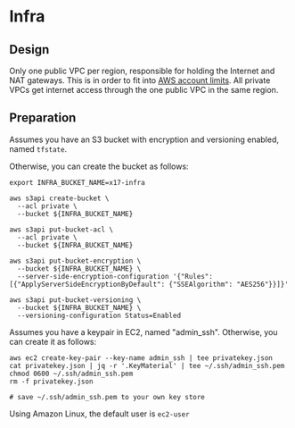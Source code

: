 # Infra

## Design

Only one public VPC per region, responsible for holding the Internet and NAT gateways. This is in order to fit into [AWS account limits](https://docs.aws.amazon.com/vpc/latest/userguide/amazon-vpc-limits.html). All private VPCs get internet access through the one public VPC in the same region.

## Preparation

Assumes you have an S3 bucket with encryption and versioning enabled, named `tfstate`.

Otherwise, you can create the bucket as follows:
```
export INFRA_BUCKET_NAME=x17-infra

aws s3api create-bucket \
  --acl private \
  --bucket ${INFRA_BUCKET_NAME}

aws s3api put-bucket-acl \
  --acl private \
  --bucket ${INFRA_BUCKET_NAME}

aws s3api put-bucket-encryption \
  --bucket ${INFRA_BUCKET_NAME} \
  --server-side-encryption-configuration '{"Rules": [{"ApplyServerSideEncryptionByDefault": {"SSEAlgorithm": "AES256"}}]}'

aws s3api put-bucket-versioning \
  --bucket ${INFRA_BUCKET_NAME} \
  --versioning-configuration Status=Enabled
```

Assumes you have a keypair in EC2, named "admin_ssh". Otherwise, you can create it as follows:
```
aws ec2 create-key-pair --key-name admin_ssh | tee privatekey.json
cat privatekey.json | jq -r '.KeyMaterial' | tee ~/.ssh/admin_ssh.pem
chmod 0600 ~/.ssh/admin_ssh.pem
rm -f privatekey.json

# save ~/.ssh/admin_ssh.pem to your own key store
```

Using Amazon Linux, the default user is `ec2-user`
